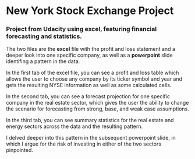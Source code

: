 # New York Stock Exchange Project
### Project from Udacity using excel, featuring financial forecasting and statistics. 

The two files are the **excel** file with the profit and loss statement and a deeper look into one specific company, as well as a **powerpoint** slide identifing a pattern in the data. 

In the first tab of the excel file, you can see a profit and loss table which allows the user to choose any company by its ticker symbol and year and gets the resulting NYSE information as well as some calculated cells. 

In the second tab, you can see a forecast projection for one specific company in the real estate sector, which gives the user the ability to change the scenario for forecasting from strong, base, and weak case assumptions.

In the third tab, you can see summary statistics for the real estate and energy sectors across the data and the resulting pattern. 

I delved deeper into this pattern in the subsequent powerpoint slide, in which I argue for the risk of investing in either of the two sectors pinpointed. 

